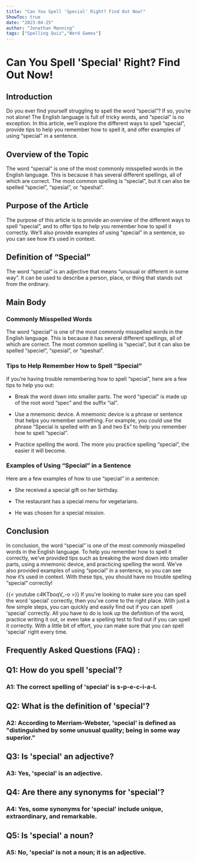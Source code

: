 ```yaml
---
title: "Can You Spell 'Special' Right? Find Out Now!"
ShowToc: true 
date: "2023-04-25"
author: "Jonathan Manning" 
tags: ["Spelling Quiz","Word Games"]
---
```

# Can You Spell 'Special' Right? Find Out Now!

## Introduction

Do you ever find yourself struggling to spell the word “special”? If so, you’re not alone! The English language is full of tricky words, and “special” is no exception. In this article, we’ll explore the different ways to spell “special”, provide tips to help you remember how to spell it, and offer examples of using “special” in a sentence. 

## Overview of the Topic

The word “special” is one of the most commonly misspelled words in the English language. This is because it has several different spellings, all of which are correct. The most common spelling is “special”, but it can also be spelled “speciel”, “spesial”, or “speshal”. 

## Purpose of the Article

The purpose of this article is to provide an overview of the different ways to spell “special”, and to offer tips to help you remember how to spell it correctly. We’ll also provide examples of using “special” in a sentence, so you can see how it’s used in context. 

## Definition of “Special”

The word “special” is an adjective that means “unusual or different in some way”. It can be used to describe a person, place, or thing that stands out from the ordinary. 

## Main Body

### Commonly Misspelled Words 

The word “special” is one of the most commonly misspelled words in the English language. This is because it has several different spellings, all of which are correct. The most common spelling is “special”, but it can also be spelled “speciel”, “spesial”, or “speshal”. 

### Tips to Help Remember How to Spell “Special”

If you’re having trouble remembering how to spell “special”, here are a few tips to help you out: 

- Break the word down into smaller parts. The word “special” is made up of the root word “spec” and the suffix “ial”. 

- Use a mnemonic device. A mnemonic device is a phrase or sentence that helps you remember something. For example, you could use the phrase “Special is spelled with an S and two Es” to help you remember how to spell “special”. 

- Practice spelling the word. The more you practice spelling “special”, the easier it will become. 

### Examples of Using “Special” in a Sentence

Here are a few examples of how to use “special” in a sentence: 

- She received a special gift on her birthday. 

- The restaurant has a special menu for vegetarians. 

- He was chosen for a special mission. 

## Conclusion

In conclusion, the word “special” is one of the most commonly misspelled words in the English language. To help you remember how to spell it correctly, we’ve provided tips such as breaking the word down into smaller parts, using a mnemonic device, and practicing spelling the word. We’ve also provided examples of using “special” in a sentence, so you can see how it’s used in context. With these tips, you should have no trouble spelling “special” correctly!

{{< youtube c4KTboqV_-o >}} 
If you're looking to make sure you can spell the word 'special' correctly, then you've come to the right place. With just a few simple steps, you can quickly and easily find out if you can spell 'special' correctly. All you have to do is look up the definition of the word, practice writing it out, or even take a spelling test to find out if you can spell it correctly. With a little bit of effort, you can make sure that you can spell 'special' right every time.

## Frequently Asked Questions (FAQ) :
<h2>Q1: How do you spell 'special'?</h2>

<h3>A1: The correct spelling of 'special' is s-p-e-c-i-a-l.</h3>

<h2>Q2: What is the definition of 'special'?</h2>

<h3>A2: According to Merriam-Webster, 'special' is defined as "distinguished by some unusual quality; being in some way superior."</h3>

<h2>Q3: Is 'special' an adjective?</h2>

<h3>A3: Yes, 'special' is an adjective.</h3>

<h2>Q4: Are there any synonyms for 'special'?</h2>

<h3>A4: Yes, some synonyms for 'special' include unique, extraordinary, and remarkable.</h3>

<h2>Q5: Is 'special' a noun?</h2>

<h3>A5: No, 'special' is not a noun; it is an adjective.</h3>





